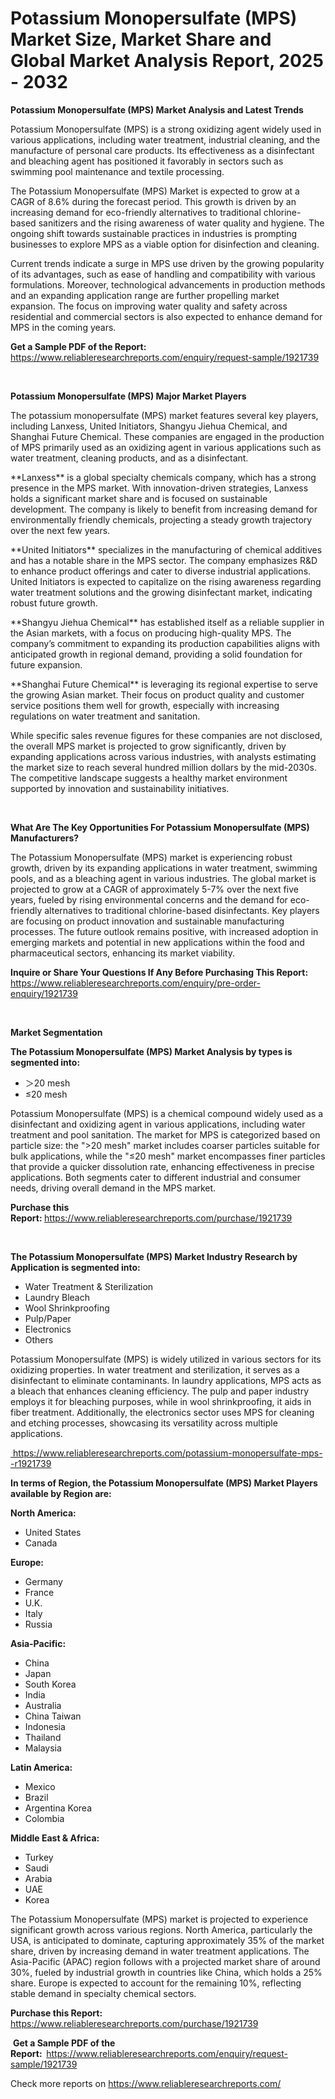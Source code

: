 <p><h1>Potassium Monopersulfate (MPS) Market Size, Market Share and Global Market Analysis Report, 2025 - 2032</h1></p><p><strong>Potassium Monopersulfate (MPS) Market Analysis and Latest Trends</strong></p>
<p><p>Potassium Monopersulfate (MPS) is a strong oxidizing agent widely used in various applications, including water treatment, industrial cleaning, and the manufacture of personal care products. Its effectiveness as a disinfectant and bleaching agent has positioned it favorably in sectors such as swimming pool maintenance and textile processing.</p><p>The Potassium Monopersulfate (MPS) Market is expected to grow at a CAGR of 8.6% during the forecast period. This growth is driven by an increasing demand for eco-friendly alternatives to traditional chlorine-based sanitizers and the rising awareness of water quality and hygiene. The ongoing shift towards sustainable practices in industries is prompting businesses to explore MPS as a viable option for disinfection and cleaning.</p><p>Current trends indicate a surge in MPS use driven by the growing popularity of its advantages, such as ease of handling and compatibility with various formulations. Moreover, technological advancements in production methods and an expanding application range are further propelling market expansion. The focus on improving water quality and safety across residential and commercial sectors is also expected to enhance demand for MPS in the coming years.</p></p>
<p><strong>Get a Sample PDF of the Report:&nbsp;</strong> <a href="https://www.reliableresearchreports.com/enquiry/request-sample/1921739?utm_campaign=2133&utm_medium=2&utm_source=Github&utm_content=ia&utm_term=04022025&utm_id=potassium-monopersulfate-mps">https://www.reliableresearchreports.com/enquiry/request-sample/1921739</a></p>
<p>&nbsp;</p>
<p><strong>Potassium Monopersulfate (MPS) Major Market Players</strong></p>
<p><p>The potassium monopersulfate (MPS) market features several key players, including Lanxess, United Initiators, Shangyu Jiehua Chemical, and Shanghai Future Chemical. These companies are engaged in the production of MPS primarily used as an oxidizing agent in various applications such as water treatment, cleaning products, and as a disinfectant.</p><p>**Lanxess** is a global specialty chemicals company, which has a strong presence in the MPS market. With innovation-driven strategies, Lanxess holds a significant market share and is focused on sustainable development. The company is likely to benefit from increasing demand for environmentally friendly chemicals, projecting a steady growth trajectory over the next few years.</p><p>**United Initiators** specializes in the manufacturing of chemical additives and has a notable share in the MPS sector. The company emphasizes R&D to enhance product offerings and cater to diverse industrial applications. United Initiators is expected to capitalize on the rising awareness regarding water treatment solutions and the growing disinfectant market, indicating robust future growth.</p><p>**Shangyu Jiehua Chemical** has established itself as a reliable supplier in the Asian markets, with a focus on producing high-quality MPS. The company’s commitment to expanding its production capabilities aligns with anticipated growth in regional demand, providing a solid foundation for future expansion.</p><p>**Shanghai Future Chemical** is leveraging its regional expertise to serve the growing Asian market. Their focus on product quality and customer service positions them well for growth, especially with increasing regulations on water treatment and sanitation.</p><p>While specific sales revenue figures for these companies are not disclosed, the overall MPS market is projected to grow significantly, driven by expanding applications across various industries, with analysts estimating the market size to reach several hundred million dollars by the mid-2030s. The competitive landscape suggests a healthy market environment supported by innovation and sustainability initiatives.</p></p>
<p>&nbsp;</p>
<p><strong>What Are The Key Opportunities For Potassium Monopersulfate (MPS) Manufacturers?</strong></p>
<p><p>The Potassium Monopersulfate (MPS) market is experiencing robust growth, driven by its expanding applications in water treatment, swimming pools, and as a bleaching agent in various industries. The global market is projected to grow at a CAGR of approximately 5-7% over the next five years, fueled by rising environmental concerns and the demand for eco-friendly alternatives to traditional chlorine-based disinfectants. Key players are focusing on product innovation and sustainable manufacturing processes. The future outlook remains positive, with increased adoption in emerging markets and potential in new applications within the food and pharmaceutical sectors, enhancing its market viability.</p></p>
<p><strong>Inquire or Share Your Questions If Any Before Purchasing This Report:</strong> <a href="https://www.reliableresearchreports.com/enquiry/pre-order-enquiry/1921739?utm_campaign=2133&utm_medium=2&utm_source=Github&utm_content=ia&utm_term=04022025&utm_id=potassium-monopersulfate-mps">https://www.reliableresearchreports.com/enquiry/pre-order-enquiry/1921739</a></p>
<p>&nbsp;</p>
<p><strong>Market Segmentation</strong></p>
<p><strong>The Potassium Monopersulfate (MPS) Market Analysis by types is segmented into:</strong></p>
<p><ul><li>＞20 mesh</li><li>≤20 mesh</li></ul></p>
<p><p>Potassium Monopersulfate (MPS) is a chemical compound widely used as a disinfectant and oxidizing agent in various applications, including water treatment and pool sanitation. The market for MPS is categorized based on particle size: the ">20 mesh" market includes coarser particles suitable for bulk applications, while the "≤20 mesh" market encompasses finer particles that provide a quicker dissolution rate, enhancing effectiveness in precise applications. Both segments cater to different industrial and consumer needs, driving overall demand in the MPS market.</p></p>
<p><strong>Purchase this Report:&nbsp;</strong><a href="https://www.reliableresearchreports.com/purchase/1921739?utm_campaign=2133&utm_medium=2&utm_source=Github&utm_content=ia&utm_term=04022025&utm_id=potassium-monopersulfate-mps">https://www.reliableresearchreports.com/purchase/1921739</a></p>
<p>&nbsp;</p>
<p><strong>The Potassium Monopersulfate (MPS) Market Industry Research by Application is segmented into:</strong></p>
<p><ul><li>Water Treatment & Sterilization</li><li>Laundry Bleach</li><li>Wool Shrinkproofing</li><li>Pulp/Paper</li><li>Electronics</li><li>Others</li></ul></p>
<p><p>Potassium Monopersulfate (MPS) is widely utilized in various sectors for its oxidizing properties. In water treatment and sterilization, it serves as a disinfectant to eliminate contaminants. In laundry applications, MPS acts as a bleach that enhances cleaning efficiency. The pulp and paper industry employs it for bleaching purposes, while in wool shrinkproofing, it aids in fiber treatment. Additionally, the electronics sector uses MPS for cleaning and etching processes, showcasing its versatility across multiple applications.</p></p>
<p><a href="https://www.reliableresearchreports.com/potassium-monopersulfate-mps--r1921739?utm_campaign=2133&utm_medium=2&utm_source=Github&utm_content=ia&utm_term=04022025&utm_id=potassium-monopersulfate-mps">&nbsp;https://www.reliableresearchreports.com/potassium-monopersulfate-mps--r1921739</a></p>
<p><strong>In terms of Region, the Potassium Monopersulfate (MPS) Market Players available by Region are:</strong></p>
<p>
    <p> <strong> North America: </strong>
        <ul>
            <li>United States</li>
            <li>Canada</li>
        </ul>
        </p> 
    <p> <strong> Europe: </strong>
        <ul>
            <li>Germany</li>
            <li>France</li>
            <li>U.K.</li>
            <li>Italy</li>
            <li>Russia</li>
        </ul>
        </p> 
    <p> <strong> Asia-Pacific: </strong>
        <ul>
            <li>China</li>
            <li>Japan</li>
            <li>South Korea</li>
            <li>India</li>
            <li>Australia</li>
            <li>China Taiwan</li>
            <li>Indonesia</li>
            <li>Thailand</li>
            <li>Malaysia</li>
        </ul>
        </p> 
    <p> <strong> Latin America: </strong>
        <ul>
            <li>Mexico</li>
            <li>Brazil</li>
            <li>Argentina Korea</li>
            <li>Colombia</li>
        </ul>
        </p> 
    <p> <strong> Middle East & Africa: </strong>
        <ul>
            <li>Turkey</li>
            <li>Saudi</li>
            <li>Arabia</li>
            <li>UAE</li>
            <li>Korea</li>
        </ul>
    </p>
    </p>
<p><p>The Potassium Monopersulfate (MPS) market is projected to experience significant growth across various regions. North America, particularly the USA, is anticipated to dominate, capturing approximately 35% of the market share, driven by increasing demand in water treatment applications. The Asia-Pacific (APAC) region follows with a projected market share of around 30%, fueled by industrial growth in countries like China, which holds a 25% share. Europe is expected to account for the remaining 10%, reflecting stable demand in specialty chemical sectors.</p></p>
<p><strong>Purchase this Report: </strong><a href="https://www.reliableresearchreports.com/purchase/1921739?utm_campaign=2133&utm_medium=2&utm_source=Github&utm_content=ia&utm_term=04022025&utm_id=potassium-monopersulfate-mps">https://www.reliableresearchreports.com/purchase/1921739</a></p>
<p>&nbsp;<strong>Get a Sample PDF of the Report:&nbsp;&nbsp;</strong><a href="https://www.reliableresearchreports.com/enquiry/request-sample/1921739?utm_campaign=2133&utm_medium=2&utm_source=Github&utm_content=ia&utm_term=04022025&utm_id=potassium-monopersulfate-mps">https://www.reliableresearchreports.com/enquiry/request-sample/1921739</a></p>
<p><strong></strong></p>
<p>Check more reports on <a href="https://www.reliableresearchreports.com/?utm_campaign=2133&utm_medium=2&utm_source=Github&utm_content=ia&utm_term=04022025&utm_id=potassium-monopersulfate-mps">https://www.reliableresearchreports.com/</a></p>